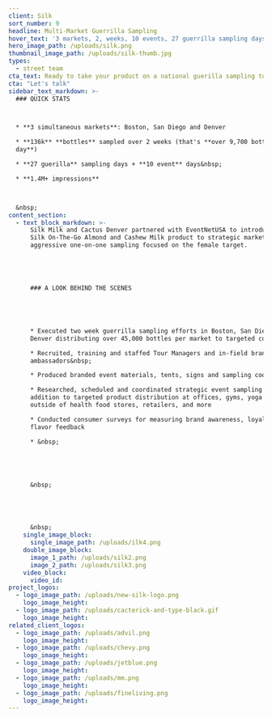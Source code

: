 ```yaml
---
client: Silk
sort_number: 9
headline: Multi-Market Guerrilla Sampling
hover_text: '3 markets, 2, weeks, 10 events, 27 guerrilla sampling days, 136k samples - ask us how we did it!'
hero_image_path: /uploads/silk.png
thumbnail_image_path: /uploads/silk-thumb.jpg
types:
  - street team
cta_text: Ready to take your product on a national guerilla sampling tour?
cta: "Let's talk"
sidebar_text_markdown: >-
  ### QUICK STATS



  * **3 simultaneous markets**: Boston, San Diego and Denver

  * **136k** **bottles** sampled over 2 weeks (that's **over 9,700 bottles per
  day**)

  * **27 guerilla** sampling days + **10 event** days&nbsp;

  * **1.4M+ impressions**



  &nbsp;
content_section:
  - text_block_markdown: >-
      Silk Milk and Cactus Denver partnered with EventNetUSA to introduce the
      Silk On-The-Go Almond and Cashew Milk product to strategic markets through
      aggressive one-on-one sampling focused on the female target.





      ### A LOOK BEHIND THE SCENES





      * Executed two week guerrilla sampling efforts in Boston, San Diego and
      Denver distributing over 45,000 bottles per market to targeted consumers

      * Recruited, training and staffed Tour Managers and in-field brand
      ambassadors&nbsp;

      * Produced branded event materials, tents, signs and sampling coolers

      * Researched, scheduled and coordinated strategic event sampling in
      addition to targeted product distribution at offices, gyms, yoga studios,
      outside of health food stores, retailers, and more

      * Conducted consumer surveys for measuring brand awareness, loyalty and
      flavor feedback

      * &nbsp;





      &nbsp;





      &nbsp;
    single_image_block:
      single_image_path: /uploads/ilk4.png
    double_image_block:
      image_1_path: /uploads/silk2.png
      image_2_path: /uploads/silk3.png
    video_block:
      video_id:
project_logos:
  - logo_image_path: /uploads/new-silk-logo.png
    logo_image_height:
  - logo_image_path: /uploads/cacterick-and-type-black.gif
    logo_image_height:
related_client_logos:
  - logo_image_path: /uploads/advil.png
    logo_image_height:
  - logo_image_path: /uploads/chevy.png
    logo_image_height:
  - logo_image_path: /uploads/jetblue.png
    logo_image_height:
  - logo_image_path: /uploads/mm.png
    logo_image_height:
  - logo_image_path: /uploads/fineliving.png
    logo_image_height:
---
```

